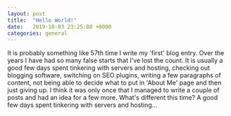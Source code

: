 ```yaml
---
layout: post
title:  "Hello World!"
date:   2019-10-03 23:25:00 +0000
categories: general
---
```


It is probably something like 57th time I write my 'first' blog entry. Over the years I have had so many false starts that I've lost the count. It is usually a good few days spent tinkering with servers and hosting, checking out blogging software, switching on SEO plugins, writing a few paragraphs of content, not being able to decide what to put in 'About Me' page and then just giving up. I think it was only once that I managed to write a couple of posts and had an idea for a few more. What's different this time? A good few days spent tinkering with servers and hosting...
